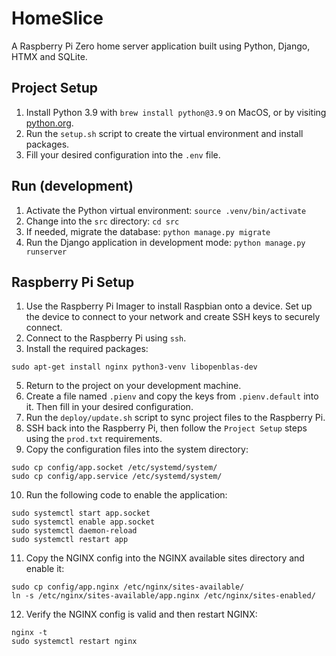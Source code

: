 # HomeSlice

A Raspberry Pi Zero home server application built using Python, Django, HTMX and SQLite.

## Project Setup

1. Install Python 3.9 with `brew install python@3.9` on MacOS, or by visiting [python.org](https://www.python.org/downloads/).
2. Run the `setup.sh` script to create the virtual environment and install packages.
3. Fill your desired configuration into the `.env` file.

## Run (development)

1. Activate the Python virtual environment: `source .venv/bin/activate`
2. Change into the `src` directory: `cd src`
3. If needed, migrate the database: `python manage.py migrate`
4. Run the Django application in development mode: `python manage.py runserver`

## Raspberry Pi Setup

1. Use the Raspberry Pi Imager to install Raspbian onto a device. Set up the device to connect to your network and create SSH keys to securely connect.
2. Connect to the Raspberry Pi using `ssh`.
4. Install the required packages:
```
sudo apt-get install nginx python3-venv libopenblas-dev
```
5. Return to the project on your development machine.
6. Create a file named `.pienv` and copy the keys from `.pienv.default` into it. Then fill in your desired configuration.
7. Run the `deploy/update.sh` script to sync project files to the Raspberry Pi.
8. SSH back into the Raspberry Pi, then follow the `Project Setup` steps using the `prod.txt` requirements.
9. Copy the configuration files into the system directory:
```
sudo cp config/app.socket /etc/systemd/system/
sudo cp config/app.service /etc/systemd/system/
```
10. Run the following code to enable the application:
```
sudo systemctl start app.socket
sudo systemctl enable app.socket
sudo systemctl daemon-reload
sudo systemctl restart app
```
11. Copy the NGINX config into the NGINX available sites directory and enable it:
```
sudo cp config/app.nginx /etc/nginx/sites-available/
ln -s /etc/nginx/sites-available/app.nginx /etc/nginx/sites-enabled/
```
12. Verify the NGINX config is valid and then restart NGINX:
```
nginx -t
sudo systemctl restart nginx
```